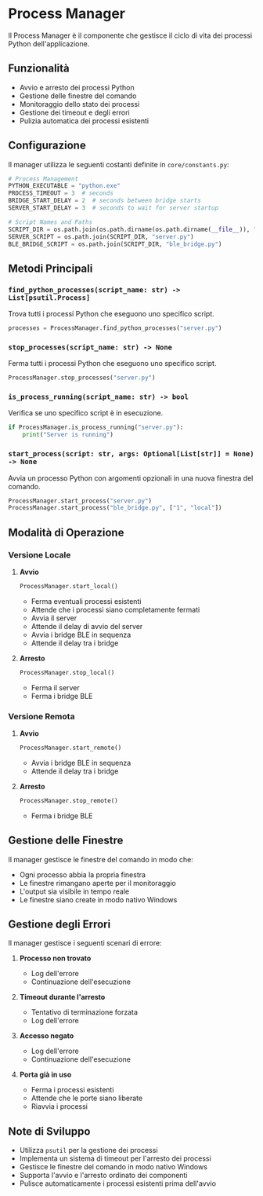 # Process Manager

Il Process Manager è il componente che gestisce il ciclo di vita dei processi Python dell'applicazione.

## Funzionalità

- Avvio e arresto dei processi Python
- Gestione delle finestre del comando
- Monitoraggio dello stato dei processi
- Gestione dei timeout e degli errori
- Pulizia automatica dei processi esistenti

## Configurazione

Il manager utilizza le seguenti costanti definite in `core/constants.py`:

```python
# Process Management
PYTHON_EXECUTABLE = "python.exe"
PROCESS_TIMEOUT = 3  # seconds
BRIDGE_START_DELAY = 2  # seconds between bridge starts
SERVER_START_DELAY = 3  # seconds to wait for server startup

# Script Names and Paths
SCRIPT_DIR = os.path.join(os.path.dirname(os.path.dirname(__file__)), "scripts")
SERVER_SCRIPT = os.path.join(SCRIPT_DIR, "server.py")
BLE_BRIDGE_SCRIPT = os.path.join(SCRIPT_DIR, "ble_bridge.py")
```

## Metodi Principali

### `find_python_processes(script_name: str) -> List[psutil.Process]`
Trova tutti i processi Python che eseguono uno specifico script.

```python
processes = ProcessManager.find_python_processes("server.py")
```

### `stop_processes(script_name: str) -> None`
Ferma tutti i processi Python che eseguono uno specifico script.

```python
ProcessManager.stop_processes("server.py")
```

### `is_process_running(script_name: str) -> bool`
Verifica se uno specifico script è in esecuzione.

```python
if ProcessManager.is_process_running("server.py"):
    print("Server is running")
```

### `start_process(script: str, args: Optional[List[str]] = None) -> None`
Avvia un processo Python con argomenti opzionali in una nuova finestra del comando.

```python
ProcessManager.start_process("server.py")
ProcessManager.start_process("ble_bridge.py", ["1", "local"])
```

## Modalità di Operazione

### Versione Locale

1. **Avvio**
   ```python
   ProcessManager.start_local()
   ```
   - Ferma eventuali processi esistenti
   - Attende che i processi siano completamente fermati
   - Avvia il server
   - Attende il delay di avvio del server
   - Avvia i bridge BLE in sequenza
   - Attende il delay tra i bridge

2. **Arresto**
   ```python
   ProcessManager.stop_local()
   ```
   - Ferma il server
   - Ferma i bridge BLE

### Versione Remota

1. **Avvio**
   ```python
   ProcessManager.start_remote()
   ```
   - Avvia i bridge BLE in sequenza
   - Attende il delay tra i bridge

2. **Arresto**
   ```python
   ProcessManager.stop_remote()
   ```
   - Ferma i bridge BLE

## Gestione delle Finestre

Il manager gestisce le finestre del comando in modo che:
- Ogni processo abbia la propria finestra
- Le finestre rimangano aperte per il monitoraggio
- L'output sia visibile in tempo reale
- Le finestre siano create in modo nativo Windows

## Gestione degli Errori

Il manager gestisce i seguenti scenari di errore:

1. **Processo non trovato**
   - Log dell'errore
   - Continuazione dell'esecuzione

2. **Timeout durante l'arresto**
   - Tentativo di terminazione forzata
   - Log dell'errore

3. **Accesso negato**
   - Log dell'errore
   - Continuazione dell'esecuzione

4. **Porta già in uso**
   - Ferma i processi esistenti
   - Attende che le porte siano liberate
   - Riavvia i processi

## Note di Sviluppo

- Utilizza `psutil` per la gestione dei processi
- Implementa un sistema di timeout per l'arresto dei processi
- Gestisce le finestre del comando in modo nativo Windows
- Supporta l'avvio e l'arresto ordinato dei componenti
- Pulisce automaticamente i processi esistenti prima dell'avvio 